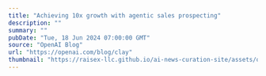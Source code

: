 ```yaml
---
title: "Achieving 10x growth with agentic sales prospecting"
description: ""
summary: ""
pubDate: "Tue, 18 Jun 2024 07:00:00 GMT"
source: "OpenAI Blog"
url: "https://openai.com/blog/clay"
thumbnail: "https://raisex-llc.github.io/ai-news-curation-site/assets/openai_logo.png"
---
```


